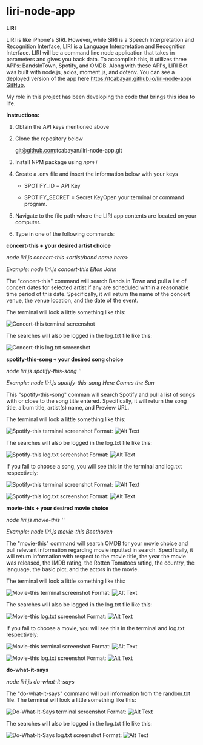 # liri-node-app
**LIRI**

LIRI is like iPhone's SIRI. However, while SIRI is a Speech Interpretation and Recognition Interface, LIRI is a Language Interpretation and Recognition Interface. LIRI will be a command line node application that takes in parameters and gives you back data. To accomplish this, it utilizes three API's: BandsInTown, Spotify, and OMDB. Along with these API's, LIRI Bot was built with node.js, axios, moment.js, and dotenv. You can see a deployed version of the app here https://tcabayan.github.io/liri-node-app/ [GitHub](http://tcabayan.github.com).

My role in this project has been developing the code that brings this idea to life. 

**Instructions:**

1. Obtain the API keys mentioned above

1. Clone the repository below

   git@github.com:tcabayan/liri-node-app.git

1. Install NPM package using _npm i_

1. Create a .env file and insert the information below with your keys
    -   SPOTIFY_ID = API Key

    -   SPOTIFY_SECRET =  Secret KeyOpen your terminal or command program.

1. Navigate to the file path where the LIRI app contents are located on your computer.

1. Type in one of the following commands:

**concert-this + your desired artist choice**

_node liri.js concert-this <artist/band name here>_

_Example: node liri.js concert-this Elton John_

The "concert-this" command will search Bands in Town and pull a list of concert dates for selected artist if any are scheduled within a reasonable time period of this date. Specifically, it will return the name of the concert venue, the venue location, and the date of the event.

The terminal will look a little something like this:

![Concert-this terminal screenshot](/images/concert-this-t.png)


The searches will also be logged in the log.txt file like this:

![Concert-this log.txt screenshot](/images/concert-this-log.png)


**spotify-this-song + your desired song choice**

_node liri.js spotify-this-song '<song name here>'_

_Example: node liri.js spotify-this-song Here Comes the Sun_ 

This "spotify-this-song" comman will search Spotify and pull a list of songs with or close to the song title entered. Specifically, it will return the song title, album title, artist(s) name, and Preview URL.

The terminal will look a little something like this:

![Spotify-this terminal screenshot](/images/spotify-this-search-t.png)
Format: ![Alt Text](url)

The searches will also be logged in the log.txt file like this:

![Spotify-this log.txt screenshot](/images/spotify-this-search-log.png)
Format: ![Alt Text](url)

If you fail to choose a song, you will see this in the terminal and log.txt respectively:

![Spotify-this terminal screenshot](/images/spotify-this-sign-t.png)
Format: ![Alt Text](url)

![Spotify-this log.txt screenshot](/images/spotify-this-sign-log.png)
Format: ![Alt Text](url)

**movie-this + your desired movie choice**

_node liri.js movie-this '<movie name here>'_

_Example: node liri.js movie-this Beethoven_

The "movie-this" command will search OMDB for your movie choice and pull relevant information regarding movie inputted in search. Specifically, it will return information with respect to the movie title, the year the movie was released, the IMDB rating, the Rotten Tomatoes rating, the country, the language, the basic plot, and the actors in the movie. 

The terminal will look a little something like this:

![Movie-this terminal screenshot](/images/movie-this-search-t.png)
Format: ![Alt Text](url)

The searches will also be logged in the log.txt file like this:

![Movie-this log.txt screenshot](/images/movie-this-search-log.png)
Format: ![Alt Text](url)

If you fail to choose a movie, you will see this in the terminal and log.txt respectively:

![Movie-this terminal screenshot](/images/movie-this-mrnobody-t.png)
Format: ![Alt Text](url)

![Movie-this log.txt screenshot](/images/movie-this-mrnobody-log.png)
Format: ![Alt Text](url)

**do-what-it-says**

_node liri.js do-what-it-says_

The "do-what-it-says" command will pull information from the random.txt file. The terminal will look a little something like this:

![Do-What-It-Says terminal screenshot](/images/do-what-it-says-t.png)
Format: ![Alt Text](url)

The searches will also be logged in the log.txt file like this:

![Do-What-It-Says log.txt screenshot](/images/do-what-it-says-log.png)
Format: ![Alt Text](url)



